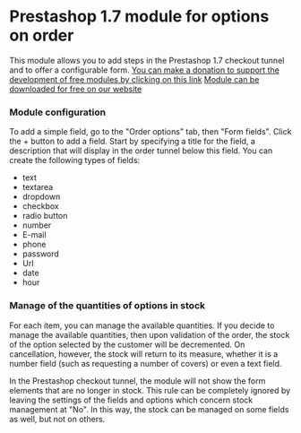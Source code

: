 # Prestashop 1.7 module for options on order #

This module allows you to add steps in the Prestashop 1.7 checkout tunnel and to offer a configurable form.
[You can make a donation to support the development of free modules by clicking on this link](https://www.paypal.com/donate?hosted_button_id=3CM3XREMKTMSE)
[Module can be downloaded for free on our website](https://www.team-ever.com/prestashop-module-options-tunnel-de-commande/)

### Module configuration ###

To add a simple field, go to the "Order options" tab, then "Form fields". Click the + button to add a field.
Start by specifying a title for the field, a description that will display in the order tunnel below this field.
You can create the following types of fields:
- text
- textarea
- dropdown
- checkbox
- radio button
- number
- E-mail
- phone
- password
- Url
- date
- hour

### Manage of the quantities of options in stock ###

For each item, you can manage the available quantities. If you decide to manage the available quantities, then upon validation of the order, the stock of the option selected by the customer will be decremented. On cancellation, however, the stock will return to its measure, whether it is a number field (such as requesting a number of covers) or even a text field.

In the Prestashop checkout tunnel, the module will not show the form elements that are no longer in stock. This rule can be completely ignored by leaving the settings of the fields and options which concern stock management at "No". In this way, the stock can be managed on some fields as well, but not on others.


